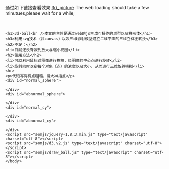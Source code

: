 通过如下链接查看效果
[3d_picture](http://htmlpreview.github.io/?https://github.com/a524631266/3d-ball/blob/master/ball1.html)
The web loading should take a few minutues,please wait for a while;

<html lang="en">
    <head>
        <meta charset="utf-8">
    </head>
    <body>
		
	<h1>3d-ball<br />本文的主旨是通过web的js生成可操作的球型以及柱形体</h1>
	<h3>利用svg技术（非canvas）以及三维影射模型建立二维平面的三维立体图转换</h3>
	<h2>不足：</h2>
	<li>目前还没有做到放大与缩小视图</li>
	<h2>使用方法</h2>
	<li>可以利用鼠标对图像进行拖拽，绕图像的中心点进行旋转</li>
	<li>旋转同时改变每个对象（点）的浓度以及大小，从而进行三维旋转模拟</li>
	<hr>
	<p>代码写得有点粗糙，请大神指点</p>
	<div id="normal_sphere">
	   
	</div>
	<div id="abnormal_sphere">
	   
	</div>
	<div id="normal_cy">
	   
	</div>
	<div id="abnormal_cy">
	   
	</div>
	<script src="somjs/jquery-1.8.3.min.js" type="text/javascript" charset="utf-8"></script>
	<script src="somjs/d3.v2.js" type="text/javascript" charset="utf-8"></script>
	<script src="somjs/draw_ball.js" type="text/javascript" charset="utf-8"></script>
    </body>
</html>
